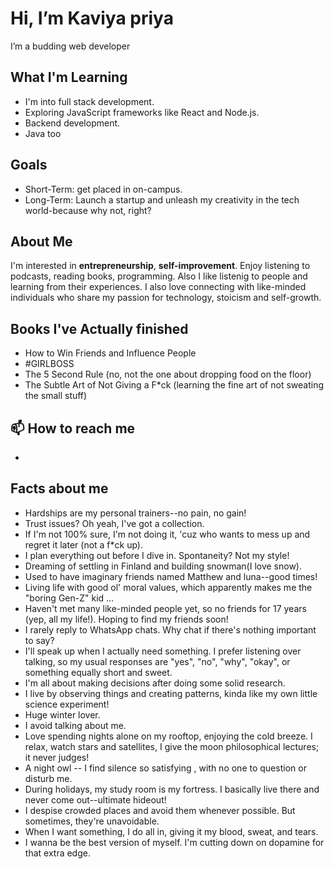 # Hi, I’m Kaviya priya 
  
I’m a budding web developer

##  What I'm Learning
- I'm into full stack development.
- Exploring JavaScript frameworks like React and Node.js.
- Backend development.
- Java too

## Goals
- Short-Term: get placed in on-campus.
- Long-Term: Launch a startup and unleash my creativity in the tech world-because why not, right?

## About Me
I'm interested in **entrepreneurship**, **self-improvement**. Enjoy listening to podcasts, reading books, programming. Also I like listenig to people and learning from their experiences.
I also love connecting with like-minded individuals who share my passion for technology, stoicism and self-growth.

## Books I've Actually finished
- How to Win Friends and Influence People
- #GIRLBOSS
- The 5 Second Rule (no, not the one about dropping food on the floor)
- The Subtle Art of Not Giving a F*ck (learning the fine art of not sweating the small stuff)

## 📫 How to reach me 
-

## Facts about me
- Hardships are my personal trainers--no pain, no gain!
- Trust issues? Oh yeah, I've got a collection.
- If I'm not 100% sure, I'm not doing it, 'cuz who wants to mess up and regret it later (not a f*ck up).
- I plan everything out before I dive in. Spontaneity? Not my style!
- Dreaming of settling in Finland and building snowman(I love snow).
- Used to have imaginary friends named Matthew and luna--good times!
- Living life with good ol' moral values, which apparently makes me the "boring Gen-Z" kid ...
- Haven't met many like-minded people yet, so no friends for 17 years (yep, all my life!). Hoping to find my friends soon!
- I rarely reply to WhatsApp chats. Why chat if there's nothing important to say?
- I'll speak up when I actually need something. I prefer listening over talking, so my usual responses are "yes", "no", "why", "okay", or something equally short and sweet.
- I'm all about making decisions after doing some solid research.
- I live by observing things and creating patterns, kinda like my own little science experiment!
- Huge winter lover.
- I avoid talking about me.
- Love spending nights alone on my rooftop, enjoying the cold breeze. I relax, watch stars and satellites, I give the moon philosophical lectures; it never judges!
- A night owl -- I find silence so satisfying , with no one to question or disturb me.
- During holidays, my study room is my fortress. I basically live there and never come out--ultimate hideout!
- I despise crowded places and avoid them whenever possible. But sometimes, they're unavoidable.
- When I want something, I do all in, giving it my blood, sweat, and tears.
- I wanna be the best version of myself. I'm cutting down on dopamine for that extra edge.
<!---
kaviyapriya2006/kaviyapriya2006 is a ✨ special ✨ repository because its `README.md` (this file) appears on your GitHub profile.
You can click the Preview link to take a look at your changes.
--->
